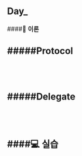 Day_
--

####:notebook: **이론**

#####**Protocol**
- 
<br>
<br>

#####**Delegate**
- 
<br>
<br>

####:computer: **실습**
-
